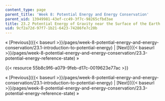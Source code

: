 ```yaml
---
content_type: page
parent_title: 'Week 8: Potential Energy and Energy Conservation'
parent_uid: 13949981-43ef-cc49-3f7c-98265cfbd3ae
title: 23.2 Potential Energy of Gravity near the Surface of the Earth
uid: 9cf2a72d-97f7-1b21-6423-74286fe7c20b
---
```


« [Previous]({{< baseurl >}}/pages/week-8-potential-energy-and-energy-conservation/23.1-introduction-to-potential-energy) | [Next]({{< baseurl >}}/pages/week-8-potential-energy-and-energy-conservation/23.3-potential-energy-reference-state) »

{{< resource 55b8c9f6-a079-9feb-d17c-0019623e77ac >}}

« [Previous]({{< baseurl >}}/pages/week-8-potential-energy-and-energy-conservation/23.1-introduction-to-potential-energy) | [Next]({{< baseurl >}}/pages/week-8-potential-energy-and-energy-conservation/23.3-potential-energy-reference-state) »